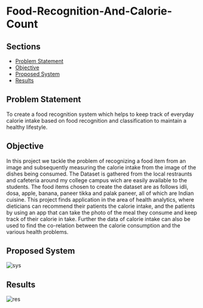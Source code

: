 # Food-Recognition-And-Calorie-Count

## Sections 
+ [Problem Statement](https://github.com/vipul-khatana/Food-Recognition-And-Calorie-Count#problemstatement)
+ [Objective](https://github.com/vipul-khatana/Food-Recognition-And-Calorie-Count#objective)
+ [Proposed System](https://github.com/vipul-khatana/Food-Recognition-And-Calorie-Count#proposedsystem)
+ [Results](https://github.com/vipul-khatana/Food-Recognition-And-Calorie-Count#results)

## Problem Statement
To create a food recognition system which helps to keep track of everyday calorie intake based on food recognition and classification to maintain a healthy lifestyle.

## Objective
In this project we tackle the problem of recognizing a food item from an image and subsequently measuring the calorie intake from the image of the dishes being consumed. The Dataset is gathered from the local restraunts and cafeteria around my college campus wich are easily available to the students. The food items chosen to create the dataset are as follows idli, dosa, apple, banana, paneer tikka and palak paneer, all of which are Indian cuisine. This project finds application in the area of health analytics, where dieticians can recommend their patients the calorie intake, and the patients by using an app that can take the photo of the meal they consume and keep track of their calorie in take. Further the data of calorie intake can also be used to find the co-relation between the calorie consumption and the various health problems.  

## Proposed System

![sys](https://user-images.githubusercontent.com/60252526/123555305-963a2980-d7a2-11eb-9e50-ef8ec5e0425d.jpg)

## Results

![res](https://user-images.githubusercontent.com/60252526/123555352-e4e7c380-d7a2-11eb-8d30-97e88be5385b.jpg)



